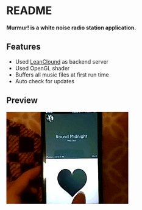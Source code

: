 # README
**Murmur! is a white noise radio station application.**

## Features
- Used [LeanClound](https://leancloud.cn) as backend server
- Used OpenGL shader
- Buffers all music files at first run time
- Auto check for updates

## Preview
![preview](image/preview.gif)

